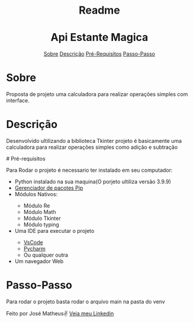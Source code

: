 <h1 align = "center">Readme</h1>
<h1 align = "center">Api Estante Magica</h1>
<p align = "center ">
    <a href="#Sobre">Sobre</a>
    <a href="#Descrição">Descrição</a>
    <a href="#Pré-requisitos">Pré-Requisitos</a>
    <a href="#Passo-Passo">Passo-Passo</a>
</p>

# Sobre
<p id = "Sobre">Proposta de projeto uma calculadora para realizar operações simples com interface. </p>

# Descrição 
<p>Desenvolvido ultilizando a biblioteca Tkinter projeto é basicamente uma calculadora para realizar operações simples como adição e subtração</p>
# Pré-requisitos 
<p>Para Rodar o projeto é necessario ter instalado em seu computador:</p>
    <ul>
        <li>Python instalado na sua maquina(O porjeto ultiliza versão 3.9.9)</li>
        <li><a href="https://pypi.org/project/pip/">Gerenciador de pacotes Pip</a></li>
        <li>Módulos Nativos:</li>
            <ul>
                <li>Módulo Re</li>
                <li>Módulo Math</li>
                <li>Módulo Tkinter</li>
                <li>Módulo typing</li>
                </ul>
        <li>Uma IDE para executar o projeto</li>
            <ul>
                <li><a href="https://code.visualstudio.com/download">VsCode</a></li>
                <li><a href="https://www.jetbrains.com/pt-br/pycharm/download">Pycharm</a></li>
                <li>Ou qualquer outra </li>
            </ul>
        <li>Um navegador Web</li>
    </ul>

# Passo-Passo
<p>Para rodar o projeto basta rodar o arquivo main na pasta do venv</p>

<p>Feito por José Matheus✌ <a href = "https://www.linkedin.com/feed/">Veja meu Linkedin</a></p>
